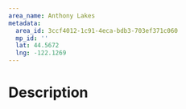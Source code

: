 ```yaml
---
area_name: Anthony Lakes
metadata:
  area_id: 3ccf4012-1c91-4eca-bdb3-703ef371c060
  mp_id: ''
  lat: 44.5672
  lng: -122.1269
---
```

# Description
